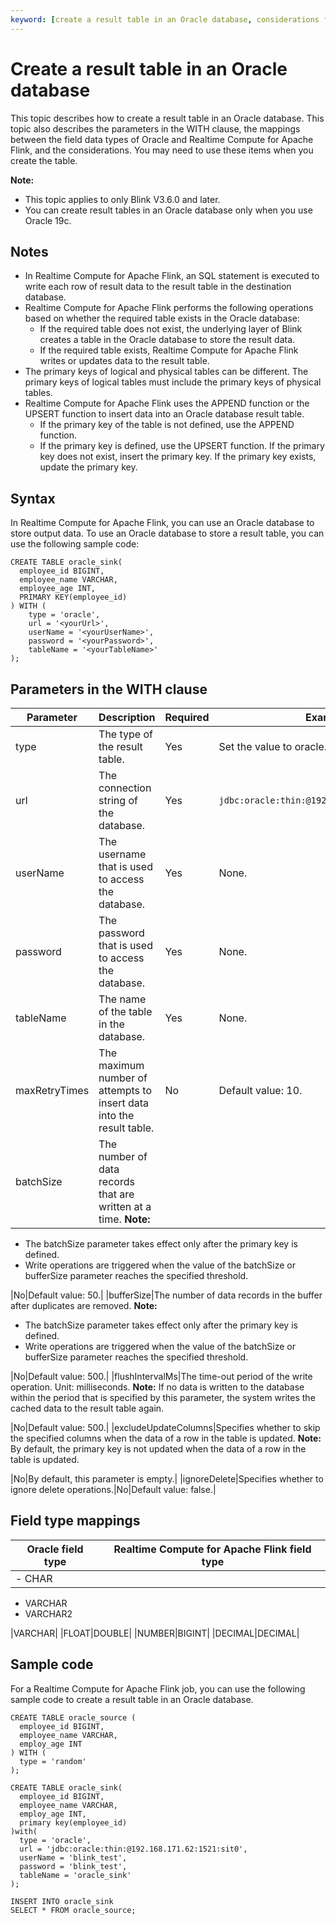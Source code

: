 ```yaml
---
keyword: [create a result table in an Oracle database, considerations for writing data to an Oracle database result table]
---
```


# Create a result table in an Oracle database

This topic describes how to create a result table in an Oracle database. This topic also describes the parameters in the WITH clause, the mappings between the field data types of Oracle and Realtime Compute for Apache Flink, and the considerations. You may need to use these items when you create the table.

**Note:**

-   This topic applies to only Blink V3.6.0 and later.
-   You can create result tables in an Oracle database only when you use Oracle 19c.

## Notes

-   In Realtime Compute for Apache Flink, an SQL statement is executed to write each row of result data to the result table in the destination database.
-   Realtime Compute for Apache Flink performs the following operations based on whether the required table exists in the Oracle database:
    -   If the required table does not exist, the underlying layer of Blink creates a table in the Oracle database to store the result data.
    -   If the required table exists, Realtime Compute for Apache Flink writes or updates data to the result table.
-   The primary keys of logical and physical tables can be different. The primary keys of logical tables must include the primary keys of physical tables.
-   Realtime Compute for Apache Flink uses the APPEND function or the UPSERT function to insert data into an Oracle database result table.
    -   If the primary key of the table is not defined, use the APPEND function.
    -   If the primary key is defined, use the UPSERT function. If the primary key does not exist, insert the primary key. If the primary key exists, update the primary key.

## Syntax

In Realtime Compute for Apache Flink, you can use an Oracle database to store output data. To use an Oracle database to store a result table, you can use the following sample code:

```
CREATE TABLE oracle_sink(
  employee_id BIGINT,
  employee_name VARCHAR,
  employee_age INT,
  PRIMARY KEY(employee_id)
) WITH (
    type = 'oracle',
    url = '<yourUrl>',
    userName = '<yourUserName>',
    password = '<yourPassword>',
    tableName = '<yourTableName>'
);
```

## Parameters in the WITH clause

|Parameter|Description|Required|Example|
|---------|-----------|--------|-------|
|type|The type of the result table.|Yes|Set the value to oracle.|
|url|The connection string of the database.|Yes|`jdbc:oracle:thin:@192.168.171.62:1521:sit0`|
|userName|The username that is used to access the database.|Yes|None.|
|password|The password that is used to access the database.|Yes|None.|
|tableName|The name of the table in the database.|Yes|None.|
|maxRetryTimes|The maximum number of attempts to insert data into the result table.|No|Default value: 10.|
|batchSize|The number of data records that are written at a time. **Note:**

-   The batchSize parameter takes effect only after the primary key is defined.
-   Write operations are triggered when the value of the batchSize or bufferSize parameter reaches the specified threshold.

|No|Default value: 50.|
|bufferSize|The number of data records in the buffer after duplicates are removed. **Note:**

-   The batchSize parameter takes effect only after the primary key is defined.
-   Write operations are triggered when the value of the batchSize or bufferSize parameter reaches the specified threshold.

|No|Default value: 500.|
|flushIntervalMs|The time-out period of the write operation. Unit: milliseconds. **Note:** If no data is written to the database within the period that is specified by this parameter, the system writes the cached data to the result table again.

|No|Default value: 500.|
|excludeUpdateColumns|Specifies whether to skip the specified columns when the data of a row in the table is updated. **Note:** By default, the primary key is not updated when the data of a row in the table is updated.

|No|By default, this parameter is empty.|
|ignoreDelete|Specifies whether to ignore delete operations.|No|Default value: false.|

## Field type mappings

|Oracle field type|Realtime Compute for Apache Flink field type|
|-----------------|--------------------------------------------|
|-   CHAR
-   VARCHAR
-   VARCHAR2

|VARCHAR|
|FLOAT|DOUBLE|
|NUMBER|BIGINT|
|DECIMAL|DECIMAL|

## Sample code

For a Realtime Compute for Apache Flink job, you can use the following sample code to create a result table in an Oracle database.

```
CREATE TABLE oracle_source (
  employee_id BIGINT,
  employee_name VARCHAR,
  employ_age INT
) WITH (
  type = 'random'
);

CREATE TABLE oracle_sink(
  employee_id BIGINT,
  employee_name VARCHAR,
  employ_age INT,
  primary key(employee_id)
)with(
  type = 'oracle',
  url = 'jdbc:oracle:thin:@192.168.171.62:1521:sit0',
  userName = 'blink_test',
  password = 'blink_test',
  tableName = 'oracle_sink'
);

INSERT INTO oracle_sink
SELECT * FROM oracle_source;
```

